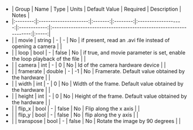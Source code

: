  * | Group    | Name                  | Type    | Units    | Default Value       | Required     | Description                                                       | Notes |
 * |:--------:|:---------------------:|:-------:|:--------:|:-------------------:|:------------:|:-----------------------------------------------------------------:|:-----:|
 * |          | movie                 | string  | -        | -                   | No           | if present, read an .avi file instead of opening a camera         |       |
 * |          | loop                  | bool    | -        | false               | No           | if true, and movie parameter is set, enable the loop playback of the file |       |
 * |          | camera                | int     | -        | 0                   | No           | Id of the camera hardware device                              |       |
 * |          | framerate             | double  | -        | -1                  | No           | Framerate. Default value obtained by the hardware             |       |
 * |          | width                 | int     | -        | 0                   | No           | Width of the frame. Default value obtained by the hardware    |       |
 * |          | height                | int     | -        | 0                   | No           | Height of the frame. Default value obtained by the hardware   |       |
 * |          | flip_x                | bool    | -        | false               | No           | Flip along the x axis          |       |
 * |          | flip_y                | bool    | -        | false               | No           | flip along the y axis          |       |
 * |          | transpose             | bool    | -        | false               | No           | Rotate the image by 90 degrees |       |
